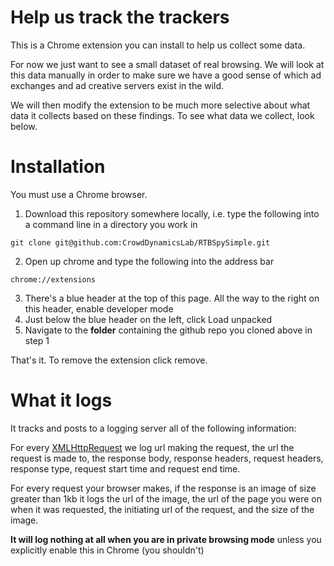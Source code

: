# Help us track the trackers
This is a Chrome extension you can install to help us collect some data.

For now we just want to see a small dataset of real browsing. We will look at this data manually in order to make sure we have a good sense of which ad exchanges and ad creative servers exist in the wild.

We will then modify the extension to be much more selective about what data it collects based on these findings. To see what data we collect, look below.

# Installation
You must use a Chrome browser.

1) Download this repository somewhere locally, i.e. type the following into a command line in a directory you work in
```
git clone git@github.com:CrowdDynamicsLab/RTBSpySimple.git
```
2) Open up chrome and type the following into the address bar
```
chrome://extensions
```
3) There's a blue header at the top of this page. All the way to the right on this header, enable developer mode
4) Just below the blue header on the left, click Load unpacked
5) Navigate to the **folder** containing the github repo you cloned above in step 1

That's it. To remove the extension click remove.

# What it logs
It tracks and posts to a logging server all of the following information:

For every [XMLHttpRequest](https://developer.mozilla.org/en-US/docs/Web/API/XMLHttpRequest) we log url making the request, the url the request is made to, the response body, response headers, request headers, response type, request start time and request end time.

For every request your browser makes, if the response is an image of size greater than 1kb it logs the url of the image, the url of the page you were on when it was requested, the initiating url of the request, and the size of the image.

**It will log nothing at all when you are in private browsing mode** unless you explicitly enable this in Chrome (you shouldn't)